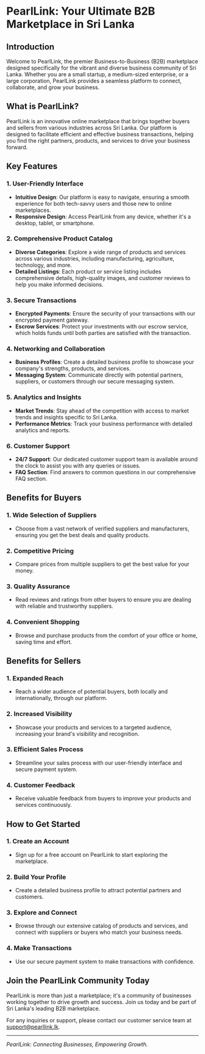 # PearlLink: Your Ultimate B2B Marketplace in Sri Lanka

## Introduction
Welcome to PearlLink, the premier Business-to-Business (B2B) marketplace designed specifically for the vibrant and diverse business community of Sri Lanka. Whether you are a small startup, a medium-sized enterprise, or a large corporation, PearlLink provides a seamless platform to connect, collaborate, and grow your business.

## What is PearlLink?
PearlLink is an innovative online marketplace that brings together buyers and sellers from various industries across Sri Lanka. Our platform is designed to facilitate efficient and effective business transactions, helping you find the right partners, products, and services to drive your business forward.

## Key Features

### 1. **User-Friendly Interface**
   - **Intuitive Design**: Our platform is easy to navigate, ensuring a smooth experience for both tech-savvy users and those new to online marketplaces.
   - **Responsive Design**: Access PearlLink from any device, whether it's a desktop, tablet, or smartphone.

### 2. **Comprehensive Product Catalog**
   - **Diverse Categories**: Explore a wide range of products and services across various industries, including manufacturing, agriculture, technology, and more.
   - **Detailed Listings**: Each product or service listing includes comprehensive details, high-quality images, and customer reviews to help you make informed decisions.

### 3. **Secure Transactions**
   - **Encrypted Payments**: Ensure the security of your transactions with our encrypted payment gateway.
   - **Escrow Services**: Protect your investments with our escrow service, which holds funds until both parties are satisfied with the transaction.

### 4. **Networking and Collaboration**
   - **Business Profiles**: Create a detailed business profile to showcase your company's strengths, products, and services.
   - **Messaging System**: Communicate directly with potential partners, suppliers, or customers through our secure messaging system.

### 5. **Analytics and Insights**
   - **Market Trends**: Stay ahead of the competition with access to market trends and insights specific to Sri Lanka.
   - **Performance Metrics**: Track your business performance with detailed analytics and reports.

### 6. **Customer Support**
   - **24/7 Support**: Our dedicated customer support team is available around the clock to assist you with any queries or issues.
   - **FAQ Section**: Find answers to common questions in our comprehensive FAQ section.

## Benefits for Buyers

### 1. **Wide Selection of Suppliers**
   - Choose from a vast network of verified suppliers and manufacturers, ensuring you get the best deals and quality products.

### 2. **Competitive Pricing**
   - Compare prices from multiple suppliers to get the best value for your money.

### 3. **Quality Assurance**
   - Read reviews and ratings from other buyers to ensure you are dealing with reliable and trustworthy suppliers.

### 4. **Convenient Shopping**
   - Browse and purchase products from the comfort of your office or home, saving time and effort.

## Benefits for Sellers

### 1. **Expanded Reach**
   - Reach a wider audience of potential buyers, both locally and internationally, through our platform.

### 2. **Increased Visibility**
   - Showcase your products and services to a targeted audience, increasing your brand's visibility and recognition.

### 3. **Efficient Sales Process**
   - Streamline your sales process with our user-friendly interface and secure payment system.

### 4. **Customer Feedback**
   - Receive valuable feedback from buyers to improve your products and services continuously.

## How to Get Started

### 1. **Create an Account**
   - Sign up for a free account on PearlLink to start exploring the marketplace.

### 2. **Build Your Profile**
   - Create a detailed business profile to attract potential partners and customers.

### 3. **Explore and Connect**
   - Browse through our extensive catalog of products and services, and connect with suppliers or buyers who match your business needs.

### 4. **Make Transactions**
   - Use our secure payment system to make transactions with confidence.

## Join the PearlLink Community Today
PearlLink is more than just a marketplace; it's a community of businesses working together to drive growth and success. Join us today and be part of Sri Lanka's leading B2B marketplace.

For any inquiries or support, please contact our customer service team at [support@pearllink.lk](mailto:support@pearllink.lk).

---

*PearlLink: Connecting Businesses, Empowering Growth.*
